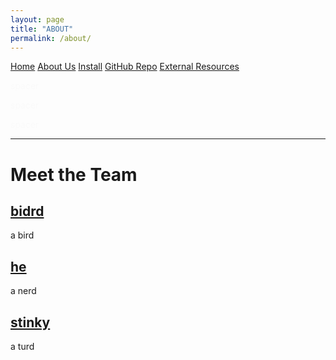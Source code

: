 ```yaml
---
layout: page
title: "ABOUT"
permalink: /about/
---
```


<head>
  <link rel="stylesheet" href="/website_assets/style.css">
</head>

<div class="navbar">
  <a href="/home">Home</a>
  <a href="/about">About Us</a>
  <a href="https://redesigned-doodle-c69ebf4f.pages.github.io#how-to-run">Install</a>
  <a href="https://github.com/olincollege/dress-quest.git">GitHub Repo</a>
  <a href="/resources">External Resources</a>
</div>

<p style="color:fafafa"> spacer </p>
<p style="color:fafafa"> spacer </p>
<p style="color:fafafa"> spacer </p>

---

# Meet the Team 

## [bidrd](https://github.com/crane919)
a bird

## [he](https://github.com/cmccurley22)
a nerd

## [stinky](https://github.com/c-laD) 
a turd
